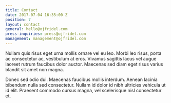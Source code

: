 ```yaml
---
title: Contact
date: 2017-07-04 16:35:00 Z
position: 7
layout: contact
general: hello@ojfridel.com
press-inquiries: press@ojfridel.com
management: management@ojfridel.com
---
```


Nullam quis risus eget urna mollis ornare vel eu leo. Morbi leo risus, porta ac consectetur ac, vestibulum at eros. Vivamus sagittis lacus vel augue laoreet rutrum faucibus dolor auctor. Maecenas sed diam eget risus varius blandit sit amet non magna.

Donec sed odio dui. Maecenas faucibus mollis interdum. Aenean lacinia bibendum nulla sed consectetur. Nullam id dolor id nibh ultricies vehicula ut id elit. Praesent commodo cursus magna, vel scelerisque nisl consectetur et.